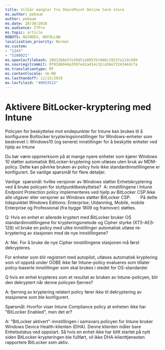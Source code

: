 ```yaml
---
title: Vilkår mangler fra SharePoint Online term store
ms.author: pebaum
author: pebaum
ms.date: 10/30/2018
ms.audience: ITPro
ms.topic: article
ROBOTS: NOINDEX, NOFOLLOW
localization_priority: Normal
ms.custom:
- "1243"
- "5200021"
ms.openlocfilehash: 28913b8e57e39d51e8957b7408c19337a119c589
ms.sourcegitcommit: 0f0186044a3597e42ad14c32ca58e7224344dcfa
ms.translationtype: MT
ms.contentlocale: nb-NO
ms.lasthandoff: 12/15/2019
ms.locfileid: "40053522"
---
```

# <a name="enabling-bitlocker-encryption-with-intune"></a>Aktivere BitLocker-kryptering med Intune

Policyen for beskyttelse mot endepunkter for Intune kan brukes til å konfigurere Boitlocker krypteringsinnstillinger for Windows-enheter som beskrevet i: Windows10 (og senere) innstillinger for å beskytte enheter ved hjelp av Intune

Du bør være oppmerksom på at mange nyere enheter som kjører Windows 10 støtter automatisk BitLocker-kryptering som utløses uten bruk av MDM-policy. Dette kan påvirke bruken av policy hvis ikke standardinnstillingene er konfigurert. Se vanlige spørsmål for flere detaljer.


Vanlige  spørsmål: hvilke versjoner av Windows støtter Enhetskryptering ved å bruke policyen for sluttpunktbeskyttelse?
 A: innstillingene i Intune Endpoint Protection policy implementeres ved hjelp av BitLocker CSP.Ikke alle utgaver eller versjoner av Windows støtter BitLocker CSP. 
      På dette tidspunktet Windows Editions: Enterprise; Utdanning, Mobile, mobile Enterprise og Professional (fra bygge 1809 og framover) støttes.




Q: Hvis en enhet er allerede kryptert med BitLocker bruker OS standardinnstillingene for krypteringsmetode og Cipher styrke (XTS-AES-128) vil bruke en policy med ulike innstillinger automatisk utløse re-kryptering av stasjonen med de nye innstillingene?

A: Nei. For å bruke de nye Cipher innstillingene stasjonen må først dekrypteres.

For enheter som blir registrert med autopilot, utløses automatisk kryptering som vil oppstå under OOBE ikke før Intune-policy evalueres som tillater policy-baserte innstillinger som skal brukes i stedet for OS-standarder




Q hvis en enhet krypteres som et resultat av bruken av Intune-policyen, blir den dekryptert når denne policyen fjernes?

A: fjerning av kryptering relatert policy fører ikke til dekryptering av stasjonene som ble konfigurert.




Spørsmål: Hvorfor viser Intune Compliance policy at enheten ikke har "BitLocker Enabled", men det er?

A: "BitLocker aktivert"-innstillingen i samsvars policyen for Intune bruker Windows Device Health-klienten (DHA). Denne klienten måler bare Enhetsstatus ved oppstart. Så hvis en enhet ikke har blitt startet på nytt siden BitLocker-krypteringen ble fullført, vil ikke DHA-klienttjenesten rapportere BitLocker som aktiv.